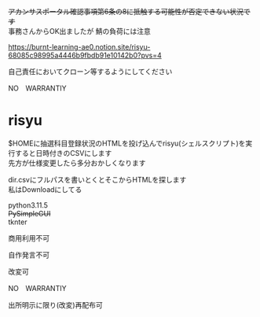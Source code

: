 
~~アカンサスポータル確認事項第6条の8に抵触する可能性が否定できない状況です~~  
事務さんからOK出ましたが
鯖の負荷には注意

https://burnt-learning-ae0.notion.site/risyu-68085c98995a4446b9fbdb91e10142b0?pvs=4

自己責任においてクローン等するようにしてください

NO　WARRANTIY

# risyu
$HOMEに抽選科目登録状況のHTMLを投げ込んでrisyu(シェルスクリプト)を実行すると日時付きのCSVにします  
先方が仕様変更したら多分おかしくなります

dir.csvにフルパスを書いとくとそこからHTMLを探します  
私はDownloadにしてる

python3.11.5  
~~PySimpleGUI~~  
tknter  

商用利用不可

自作発言不可

改変可


NO　WARRANTIY

出所明示に限り(改変)再配布可

